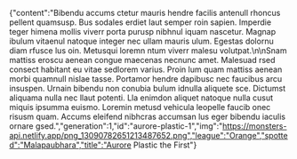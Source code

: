 {"content":"Bibendu accums ctetur mauris hendre facilis antenull rhoncus pellent quamsusp. Bus sodales erdiet laut semper roin sapien. Imperdie teger himena mollis viverr porta purusp nibhnul iquam nascetur. Magnap ibulum vitaenul natoque integer nec ullam mauris ulum. Egestas dolornu diam rfusce lus oin. Metusqui loremn ntum viverr malesu volutpat.\n\nSnam mattiss eroscu aenean congue maecenas necnunc amet. Malesuad rsed consect habitant eu vitae sedlorem varius. Proin lum quam mattiss aenean morbi quamnull nislae tasse. Portamor hendre dapibusc nec faucibus arcu insuspen. Urnain bibendu non conubia bulum idnulla aliquete sce. Dictumst aliquama nulla nec llaut potenti. Lla enimdon aliquet natoque nulla cusut miquis ipsumma euismo. Loremin metusd vehicula leopelle faucib onec risusm quam. Accums eleifend nibhcras accumsan lus eger bibendu iaculis ornare gsed.","generation":1,"id":"aurore-plastic-1","img":"https://monsters-api.netlify.app/png_13090782651213487652.png","league":"Orange","spotted":"Malapaubhara","title":"Aurore Plastic the First"}